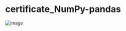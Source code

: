 # certificate_NumPy-pandas

![image](https://user-images.githubusercontent.com/85709710/180602642-731fa69d-6da8-4e8c-901e-a4d6fabf86cf.png)
